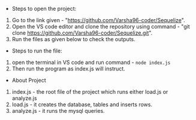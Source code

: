 * Steps to open the project:

1. Go to the link given - "https://github.com/Varsha96-coder/Sequelize".
2. Open the VS code editor and clone the repository using command - "git clone https://github.com/Varsha96-coder/Sequelize.git".
3. Run the files as given below to check the outputs.

* Steps to run the file:

1. open the terminal in VS code and run command - `node index.js`
2. Then run the program as index.js will instruct.

* About Project

1. index.js - the root file of the project which runs either load.js or analyze.js
2. load.js - it creates the database, tables and inserts rows.
3. analyze.js - it runs the mysql queries.
